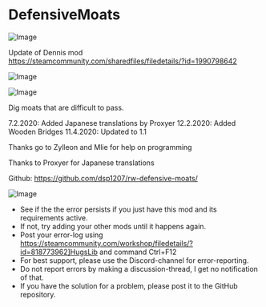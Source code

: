 # DefensiveMoats

![Image](https://i.imgur.com/buuPQel.png)

Update of Dennis mod
https://steamcommunity.com/sharedfiles/filedetails/?id=1990798642

![Image](https://i.imgur.com/pufA0kM.png)

	
![Image](https://i.imgur.com/Z4GOv8H.png)

Dig moats that are difficult to pass. 

7.2.2020: Added Japanese translations by Proxyer
12.2.2020: Added Wooden Bridges
11.4.2020: Updated to 1.1

Thanks go to Zylleon and Mlie for help on programming

Thanks to Proxyer for Japanese translations

Github: https://github.com/dsp1207/rw-defensive-moats/

![Image](https://i.imgur.com/PwoNOj4.png)



-  See if the the error persists if you just have this mod and its requirements active.
-  If not, try adding your other mods until it happens again.
-  Post your error-log using https://steamcommunity.com/workshop/filedetails/?id=818773962]HugsLib and command Ctrl+F12
-  For best support, please use the Discord-channel for error-reporting.
-  Do not report errors by making a discussion-thread, I get no notification of that.
-  If you have the solution for a problem, please post it to the GitHub repository.


